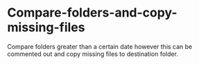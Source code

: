 # Compare-folders-and-copy-missing-files
Compare folders greater than a certain date however this can be commented out and copy missing files to destination folder.
